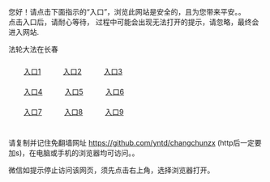 您好！请点击下面指示的“入口”，浏览此网站是安全的，且为您带来平安。。 <br/>
点击入口后，请耐心等待， 过程中可能会出现无法打开的提示，请忽略，最终会进入网站. </br>

法轮大法在长春<br/>
<div style="padding:10px"><a style="margin:20px" target="_blank" href="https://d1clr6ba7ttx7x.cloudfront.net/2Qpsp?tqrvvbqm" id="ccLink1" rel="nofollow">入口1</a> <a target="_blank" style="margin:20px" href="https://dpqjh491qa1q5.cloudfront.net/2Qpsp?dsuqsjhc" id="ccLink2" rel="nofollow">入口2</a> <a style="margin:20px" target="_blank" href="https://d3v6jwhvklj2fe.cloudfront.net/2Qpsp?yulpkha" id="ccLink3" rel="nofollow">入口3</a></div>

<div style="padding:10px" ><a style="margin:20px" target="_blank" href="https://d1clr6ba7ttx7x.cloudfront.net/2Qpsp?tqrvvbqm" id="ccLink4" rel="nofollow">入口4</a> <a style="margin:20px" href="https://dpqjh491qa1q5.cloudfront.net/2Qpsp?dsuqsjhc" target="_blank" id="ccLink5" rel="nofollow">入口5</a> <a style="margin:20px" href="https://d3v6jwhvklj2fe.cloudfront.net/2Qpsp?yulpkha" target="_blank" id="ccLink6" rel="nofollow">入口6</a></div>

<div style="padding:10px"><a style="margin:20px" target="_blank" href="https://d1clr6ba7ttx7x.cloudfront.net/2Qpsp?tqrvvbqm" id="ccLink7" rel="nofollow">入口7</a> <a style="margin:20px" href="https://dpqjh491qa1q5.cloudfront.net/2Qpsp?dsuqsjhc" target="_blank" id="ccLink8" rel="nofollow">入口8</a> <a style="margin:20px" target="_blank" href="https://d3v6jwhvklj2fe.cloudfront.net/2Qpsp?yulpkha" id="ccLink9" rel="nofollow">入口9</a></div>

<br/>



请复制并记住免翻墙网址 https://github.com/yntd/changchunzx (http后一定要加s)，在电脑或手机的浏览器均可访问。。<br/>

微信如提示停止访问该网页，须先点击右上角，选择浏览器打开。
